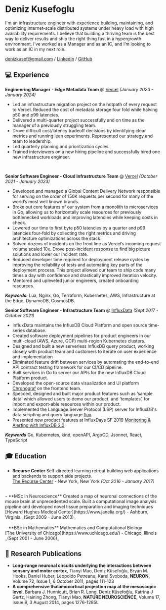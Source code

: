 # Deniz Kusefoglu


I'm an infrastructure engineer with experience building, maintaining, and optimizing internet-scale distributed systems under heavy load with high availability requirements. I believe that building a thriving team is the best way to deliver results and ship the right thing fast in a hypergrowth environment. I’ve worked as a Manager and as an IC, and I’m looking to work as an IC in my next role.


[denizkusef@gmail.com](mailto:denizkusef@gmail.com) / [LinkedIn](https://www.linkedin.com/in/deniz-kusefoglu-ab032313/) / [GitHub](https://github.com/ebb-tide/)


## 💻  Experience


**Engineering Manager - Edge Metadata Team** @ [Vercel](https://www.vercel.com/) _(January 2023 - January 2024)_ <br>
 - Led an infrastructure migration project on the hotpath of every request to Vercel. Reduced the cost of metadata storage four fold while halving p50 and p99 latencies. 
- Delivered a multi-quarter project successfully and on time as the manager of a previously struggling team. 
- Drove difficult cost/latency tradeoff decisions by identifying clear metrics and running lean experiments. Represented our strategy and team to leadership.  
- Led quarterly planning and prioritization cycles. 
- Trained interviewers on a new hiring pipeline and successfully hired one new infrastructure engineer. 
 <br>


**Senior Software Engineer - Cloud Infrastructure Team** @ [Vercel](https://www.vercel.com/) _(October 2021 - January 2023)_ <br>
 - Developed and managed a Global Content Delivery Network responsible for serving on the order of 150K requests per second for many of the world’s most well known brands.
- Broke out core features of our system from a monolith to microservices in Go, allowing us to horizontally scale resources for previously bottlenecked workloads and improving latencies while keeping costs in check.  
- Lowered our time to first byte p50 latencies by a quarter and p99 latencies four-fold by collecting the right metrics and driving architecture optimizations across the stack.
- Solved dozens of incidents on the front line as Vercel’s incoming request volume scaled 10x. Drove post-incident response to find big picture solutions and lower our incident rate. 
- Reduced developer time required for deployment release cycles by improving the reliability of tests and automating key parts of the deployment process. This project allowed our team to ship code many times a day with confidence and drastically improved iteration velocity. 
 - Mentored and upleveled junior engineers, created onboarding resources.  
 
 **_Keywords:_** Lua, Nginx, Go, Terraform, Kubernetes, AWS, Infrastructure at the Edge, DynamoDB, CosmosDB.  <br>


**Senior Software Engineer - Infrastructure Team** @ [InfluxData](https://www.influxdata.com/) _(Sept 2017 - October 2021)_ <br>
- InfluxData maintains the InfluxDB Cloud Platform and open source time-series database.
- Created software deployment pipelines for product engineers in our multi-cloud (AWS, Azure, GCP) multi-region Kubernetes clusters. 
- Designed and built a new serverless InfluxDB query product, working closely with product team and customers to iterate on user experience and implementation
- Eliminated feature drift between services by automating the end-to-end API contract testing framework for our CI/CD pipeline. 
- Built services in Go to server our APIs for the new InfluxDB Cloud Platform product.
- Developed the open-source data visualization and UI platform [Chronograf](https://github.com/influxdata/chronograf) on the frontend team.
- Specced, designed and built major product features such as ‘sample data’ which allowed users to demo our product, and ‘templates’, for import and export-able resources within our product. 
- Implemented the Language Server Protocol (LSP) server for InfluxDB's data scripting and query language [flux](https://www.influxdata.com/products/flux/).
- Presented new product features at InfluxDays SF 2019 [Monitoring & Alerting with InfluxDB 2.0](https://youtu.be/H1iWsrDk5VY?t=1013)

**_Keywords_** Go, Kubernetes, kind, openAPI, ArgoCD, Jsonnet, React, TypeScript
<br>
  
  
## 🎓 Education


- **Recurse Center** Self-directed learning retreat building web applications and backends to support side projects.<br>
[The Recurse Center](https://www.recurse.com/) - New York, New York _(Oct 2016 - January 2017)_ <br>
<br>
- **MSc in Neuroscience** Created a map of neuronal connections of the mouse brain at unprecedented scale. Built a computational image analysis pipeline and developed novel tissue preparation and imaging techniques<br>
[Howard Hughes Medical Center](https://www.janelia.org/) - Ashburn, Virginia _(Sept 2009 - June 2013)_ <br>
<br>
- **BSc in Mathematics** Mathematics and Computational Biology<br>
[The University of Chicago](https://www.uchicago.edu/) - Chicago, Illinois _(Sept 2001 - June 2006)_ <br>
  
## 📃 Research Publications


- **Long-range neuronal circuits underlying the interactions between sensory and motor cortex**, Tianyi Mao, Deniz Küsefoğlu, Bryan M. Hooks, Daniel Huber, Leopoldo Petreanu, Karel Svoboda, **NEURON**, Volume 72, Issue 1, 6 October 2011, pages 111-123
- **A comprehensive thalamocortical projection map at the mesoscopic level**, Barbara J. Hunnicutt, Brian R. Long, Deniz Küsefoğlu, Katrina J Gertz, Haining Zhong, Tianyi Mao, **NATURE NEUROSCIENCE**, Volume 17, Issue 9, 3 August 2014, pages 1276-1285L

